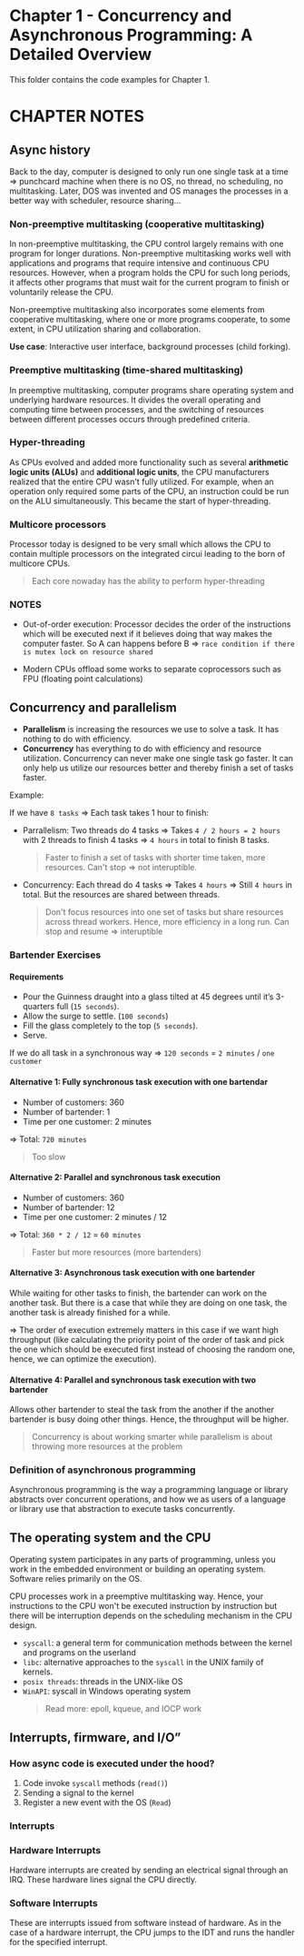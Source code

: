 # Chapter 1 - Concurrency and Asynchronous Programming: A Detailed Overview

This folder contains the code examples for Chapter 1.

# CHAPTER NOTES

## Async history

Back to the day, computer is designed to only run one single task at a time => punchcard machine when there is no OS, no thread, no scheduling, no multitasking. Later, DOS was invented and OS manages the processes in a better way with scheduler, resource sharing...

### Non-preemptive multitasking (cooperative multitasking)

In non-preemptive multitasking, the CPU control largely remains with one program for longer durations. Non-preemptive multitasking works well with applications and programs that require intensive and continuous CPU resources. However, when a program holds the CPU for such long periods, it affects other programs that must wait for the current program to finish or voluntarily release the CPU.

Non-preemptive multitasking also incorporates some elements from cooperative multitasking, where one or more programs cooperate, to some extent, in CPU utilization sharing and collaboration.

**Use case**: Interactive user interface, background processes (child forking).

### Preemptive multitasking (time-shared multitasking)

In preemptive multitasking, computer programs share operating system and underlying hardware resources. It divides the overall operating and computing time between processes, and the switching of resources between different processes occurs through predefined criteria.

### Hyper-threading

As CPUs evolved and added more functionality such as several **arithmetic logic units (ALUs)** and **additional logic units**, the CPU manufacturers realized that the entire CPU wasn't fully utilized. For example, when an operation only required some parts of the CPU, an instruction could be run on the ALU simultaneously. This became the start of hyper-threading.

### Multicore processors

Processor today is designed to be very small which allows the CPU to contain multiple processors on the integrated circui leading to the born of multicore CPUs.

> Each core nowaday has the ability to perform hyper-threading

### NOTES

- Out-of-order execution: Processor decides the order of the instructions which will be executed next if it believes doing that way makes the computer faster. So A can happens before B => `race condition if there is mutex lock on resource shared`

- Modern CPUs offload some works to separate coprocessors such as FPU (floating point calculations)

## Concurrency and parallelism

- **Parallelism** is increasing the resources we use to solve a task. It has nothing to do with efficiency.
- **Concurrency** has everything to do with efficiency and resource utilization. Concurrency can never make one single task go faster. It can only help us utilize our resources better and thereby finish a set of tasks faster.

Example:

If we have `8 tasks` => Each task takes 1 hour to finish:

- Parrallelism: Two threads do 4 tasks => Takes `4 / 2 hours = 2 hours` with 2 threads to finish 4 tasks => `4 hours` in total to finish 8 tasks.
  > Faster to finish a set of tasks with shorter time taken, more resources. Can't stop => not interuptible.
- Concurrency: Each thread do 4 tasks => Takes `4 hours` => Still `4 hours` in total. But the resources are shared between threads.
  > Don't focus resources into one set of tasks but share resources across thread workers. Hence, more efficiency in a long run. Can stop and resume => interuptible

### Bartender Exercises

#### Requirements

- Pour the Guinness draught into a glass tilted at 45 degrees until it’s 3-quarters full (`15 seconds`).
- Allow the surge to settle. (`100 seconds`)
- Fill the glass completely to the top (`5 seconds`).
- Serve.

If we do all task in a synchronous way => `120 seconds` = `2 minutes` / `one customer`

#### Alternative 1: Fully synchronous task execution with one bartendar

- Number of customers: 360
- Number of bartender: 1
- Time per one customer: 2 minutes

=> Total: `720 minutes`

> Too slow

#### Alternative 2: Parallel and synchronous task execution

- Number of customers: 360
- Number of bartender: 12
- Time per one customer: 2 minutes / 12

=> Total: `360 * 2 / 12` = `60 minutes`

> Faster but more resources (more bartenders)

#### Alternative 3: Asynchronous task execution with one bartender

While waiting for other tasks to finish, the bartender can work on the another task. But there is a case that while they are doing on one task, the another task is already finished for a while.

=> The order of execution extremely matters in this case if we want high throughput (like calculating the priority point of the order of task and pick the one which should be executed first instead of choosing the random one, hence, we can optimize the execution).

#### Alternative 4: Parallel and synchronous task execution with two bartender

Allows other bartender to steal the task from the another if the another bartender is busy doing other things. Hence, the throughput will be higher.

> Concurrency is about working smarter while parallelism is about throwing more resources at the problem

### Definition of asynchronous programming

Asynchronous programming is the way a programming language or library abstracts over concurrent operations, and how we as users of a language or library use that abstraction to execute tasks concurrently.

## The operating system and the CPU

Operating system participates in any parts of programming, unless you work in the embedded environment or building an operating system. Software relies primarily on the OS.

CPU processes work in a preemptive multitasking way. Hence, your instructions to the CPU won't be executed instruction by instruction but there will be interruption depends on the scheduling mechanism in the CPU design.

- `syscall`: a general term for communication methods between the kernel and programs on the userland
- `libc`: alternative approaches to the `syscall` in the UNIX family of kernels.
- `posix threads`: threads in the UNIX-like OS
- `WinAPI`: syscall in Windows operating system
  > Read more: epoll, kqueue, and IOCP work

## Interrupts, firmware, and I/O”

### How async code is executed under the hood?

1. Code invoke `syscall` methods (`read()`)
2. Sending a signal to the kernel
3. Register a new event with the OS (`Read`)

### Interrupts

### Hardware Interrupts

Hardware interrupts are created by sending an electrical signal through an IRQ. These hardware lines signal the CPU directly.

### Software Interrupts

These are interrupts issued from software instead of hardware. As in the case of a hardware interrupt, the CPU jumps to the IDT and runs the handler for the specified interrupt.

